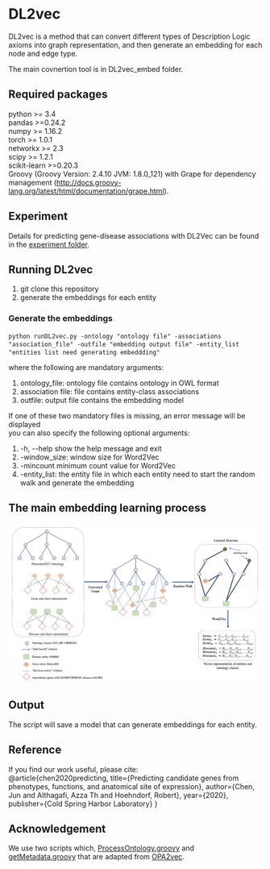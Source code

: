 # DL2vec

DL2vec is a method that can convert different types of Description Logic axioms into graph representation, and then generate an embedding for each node and edge type.

The main covnertion tool is in DL2vec_embed folder.

## Required packages
python >= 3.4 <br>
pandas >=0.24.2 <br>
numpy >= 1.16.2 <br>
torch >= 1.0.1 <br>
networkx >= 2.3 <br>
scipy >= 1.2.1 <br>
scikit-learn >=0.20.3 <br>
Groovy (Groovy Version: 2.4.10 JVM: 1.8.0_121) with Grape for dependency management (http://docs.groovy-lang.org/latest/html/documentation/grape.html).

## Experiment
Details for predicting gene-disease associations with DL2Vec can be found in the [experiment folder](https://github.com/bio-ontology-research-group/DL2Vec/tree/master/Experiment).

## Running DL2vec
1. git clone this repository
2. generate the embeddings for each entity

### Generate the embeddings
    python runDL2vec.py -ontology "ontology file" -associations "association_file" -outfile "embedding output file" -entity_list "entities list need generating embeddding"

where the following are mandatory arguments: <br>
1. ontology_file: ontology file contains ontology in OWL format
2. association file: file contains entity-class associations
3. outfile: output file contains the embedding model

If one of these two mandatory files is missing, an error message will be displayed <br>
you can also specify the following optional arguments:<br>
1. -h, --help show the help message and exit
2. -window_size: window size for Word2Vec
3. -mincount minimum count value for Word2Vec
4. -entity_list: the entity file in which each entity need to start the random walk and generate the embedding

## The main embedding learning process

<div class="product-image-wrapper">
    <img class="product-image"
         src="workflow.png" />
</div>

## Output
The script will save a model that can generate embeddings for each entity.

## Reference
If you find our work useful, please cite: <br>
@article{chen2020predicting,
  title={Predicting candidate genes from phenotypes, functions, and anatomical site of expression},
  author={Chen, Jun and Althagafi, Azza Th and Hoehndorf, Robert},
  year={2020},
  publisher={Cold Spring Harbor Laboratory}
}


## Acknowledgement
We use two scripts which, [ProcessOntology.groovy](https://github.com/bio-ontology-research-group/DL2Vec/blob/master/DL2vec/ProcessOntology.groovy) and [getMetadata.groovy](https://github.com/bio-ontology-research-group/DL2Vec/blob/master/DL2vec/getMetadata.groovy) that are adapted from [OPA2vec](https://github.com/bio-ontology-research-group/opa2vec).
